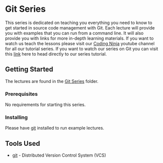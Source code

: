 # Git Series

This series is dedicated on teaching you everything you need to know to get started in source code management with Git. Each lecture will provide you with examples that you can run from a command line. It will also provide you with links for more in-depth learning materials. If you want to watch us teach the lessons please visit our [Coding Ninja](http://www.youtube.com/channel/UCGwVjl5fbIp6Z363IgJZl8A) youtube channel for all our tutorial series. If you want to watch our series on Git you can visit this [link](https://www.youtube.com/watch?v=3exUFUqgHfA) here to head directly to our series tutorial.

## Getting Started

The lectures are found in the [Git Series](https://github.com/codingninja-dev/git-course-notes/tree/master/Git%20Series) folder.

### Prerequisites

No requirements for starting this series.

### Installing

Please have [git](https://git-scm.com/downloads) installed to run example lectures.

## Tools Used

* [git](https://git-scm.com/downloads) - Distributed Version Control System (VCS)

